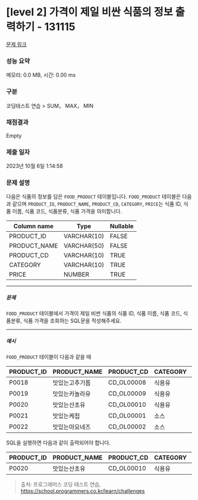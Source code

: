 # [level 2] 가격이 제일 비싼 식품의 정보 출력하기 - 131115 

[문제 링크](https://school.programmers.co.kr/learn/courses/30/lessons/131115) 

### 성능 요약

메모리: 0.0 MB, 시간: 0.00 ms

### 구분

코딩테스트 연습 > SUM， MAX， MIN

### 채점결과

Empty

### 제출 일자

2023년 10월 6일 1:14:58

### 문제 설명

<p style="user-select: auto;">다음은 식품의 정보를 담은 <code style="user-select: auto;">FOOD_PRODUCT</code> 테이블입니다. <code style="user-select: auto;">FOOD_PRODUCT</code> 테이블은 다음과 같으며 <code style="user-select: auto;">PRODUCT_ID</code>, <code style="user-select: auto;">PRODUCT_NAME</code>, <code style="user-select: auto;">PRODUCT_CD</code>, <code style="user-select: auto;">CATEGORY</code>, <code style="user-select: auto;">PRICE</code>는 식품 ID, 식품 이름, 식품 코드, 식품분류, 식품 가격을 의미합니다.</p>
<table class="table" style="user-select: auto;">
        <thead style="user-select: auto;"><tr style="user-select: auto;">
<th style="user-select: auto;">Column name</th>
<th style="user-select: auto;">Type</th>
<th style="user-select: auto;">Nullable</th>
</tr>
</thead>
        <tbody style="user-select: auto;"><tr style="user-select: auto;">
<td style="user-select: auto;">PRODUCT_ID</td>
<td style="user-select: auto;">VARCHAR(10)</td>
<td style="user-select: auto;">FALSE</td>
</tr>
<tr style="user-select: auto;">
<td style="user-select: auto;">PRODUCT_NAME</td>
<td style="user-select: auto;">VARCHAR(50)</td>
<td style="user-select: auto;">FALSE</td>
</tr>
<tr style="user-select: auto;">
<td style="user-select: auto;">PRODUCT_CD</td>
<td style="user-select: auto;">VARCHAR(10)</td>
<td style="user-select: auto;">TRUE</td>
</tr>
<tr style="user-select: auto;">
<td style="user-select: auto;">CATEGORY</td>
<td style="user-select: auto;">VARCHAR(10)</td>
<td style="user-select: auto;">TRUE</td>
</tr>
<tr style="user-select: auto;">
<td style="user-select: auto;">PRICE</td>
<td style="user-select: auto;">NUMBER</td>
<td style="user-select: auto;">TRUE</td>
</tr>
</tbody>
      </table>
<hr style="user-select: auto;">

<h5 style="user-select: auto;">문제</h5>

<p style="user-select: auto;"><code style="user-select: auto;">FOOD_PRODUCT</code> 테이블에서 가격이 제일 비싼 식품의 식품 ID, 식품 이름, 식품 코드, 식품분류, 식품 가격을 조회하는 SQL문을 작성해주세요. </p>

<hr style="user-select: auto;">

<h5 style="user-select: auto;">예시</h5>

<p style="user-select: auto;"><code style="user-select: auto;">FOOD_PRODUCT</code> 테이블이 다음과 같을 때</p>
<table class="table" style="user-select: auto;">
        <thead style="user-select: auto;"><tr style="user-select: auto;">
<th style="user-select: auto;">PRODUCT_ID</th>
<th style="user-select: auto;">PRODUCT_NAME</th>
<th style="user-select: auto;">PRODUCT_CD</th>
<th style="user-select: auto;">CATEGORY</th>
<th style="user-select: auto;">PRICE</th>
</tr>
</thead>
        <tbody style="user-select: auto;"><tr style="user-select: auto;">
<td style="user-select: auto;">P0018</td>
<td style="user-select: auto;">맛있는고추기름</td>
<td style="user-select: auto;">CD_OL00008</td>
<td style="user-select: auto;">식용유</td>
<td style="user-select: auto;">6100</td>
</tr>
<tr style="user-select: auto;">
<td style="user-select: auto;">P0019</td>
<td style="user-select: auto;">맛있는카놀라유</td>
<td style="user-select: auto;">CD_OL00009</td>
<td style="user-select: auto;">식용유</td>
<td style="user-select: auto;">5100</td>
</tr>
<tr style="user-select: auto;">
<td style="user-select: auto;">P0020</td>
<td style="user-select: auto;">맛있는산초유</td>
<td style="user-select: auto;">CD_OL00010</td>
<td style="user-select: auto;">식용유</td>
<td style="user-select: auto;">6500</td>
</tr>
<tr style="user-select: auto;">
<td style="user-select: auto;">P0021</td>
<td style="user-select: auto;">맛있는케첩</td>
<td style="user-select: auto;">CD_OL00001</td>
<td style="user-select: auto;">소스</td>
<td style="user-select: auto;">4500</td>
</tr>
<tr style="user-select: auto;">
<td style="user-select: auto;">P0022</td>
<td style="user-select: auto;">맛있는마요네즈</td>
<td style="user-select: auto;">CD_OL00002</td>
<td style="user-select: auto;">소스</td>
<td style="user-select: auto;">4700</td>
</tr>
</tbody>
      </table>
<p style="user-select: auto;">SQL을 실행하면 다음과 같이 출력되어야 합니다.</p>
<table class="table" style="user-select: auto;">
        <thead style="user-select: auto;"><tr style="user-select: auto;">
<th style="user-select: auto;">PRODUCT_ID</th>
<th style="user-select: auto;">PRODUCT_NAME</th>
<th style="user-select: auto;">PRODUCT_CD</th>
<th style="user-select: auto;">CATEGORY</th>
<th style="user-select: auto;">PRICE</th>
</tr>
</thead>
        <tbody style="user-select: auto;"><tr style="user-select: auto;">
<td style="user-select: auto;">P0020</td>
<td style="user-select: auto;">맛있는산초유</td>
<td style="user-select: auto;">CD_OL00010</td>
<td style="user-select: auto;">식용유</td>
<td style="user-select: auto;">6500</td>
</tr>
</tbody>
      </table>

> 출처: 프로그래머스 코딩 테스트 연습, https://school.programmers.co.kr/learn/challenges